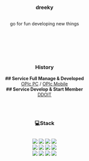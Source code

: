 <div align = "center">

<br/>
<h3>dreeky</h3><br/>
go for fun developing new things


<br/><br/>
<!-- [![Gmail Badge](https://img.shields.io/badge/Gmail-d14836?style=flat-square&logo=Gmail&logoColor=white&link=mailto:jinnyong44@gmail.com)](mailto:jinnyong44@gmail.com) -->
<br/><br/>
<h3>History</h3>
 <strong>## Service Full Manage & Developed</strong>
 <br>
 <a href="opic.or.kr">OPIc PC</a> / <a href="m.opic.or.kr">OPIc Mobile</a><br>
 <strong>## Service Develop & Start Member</strong>
 <br>
 <a href="ddoit.nerdfrenz.com">DDOIT</a>
 
<br/><br/>
 
<h3>💻Stack</h3>
 
<br/>

<img src="https://img.shields.io/badge/C-A8B9CC?style=flat-square&logo=C&logoColor=white"/>
<img src="https://img.shields.io/badge/HTML-E34F26?style=flat-square&logo=HTML5&logoColor=white"/>
<img src="https://img.shields.io/badge/CSS-1572B6?style=flat-square&logo=CSS3&logoColor=white"/>
<img src="https://img.shields.io/badge/JavaScript-F7DF1E?style=flat-square&logo=JavaScript&logoColor=white"/><br>
<img src="https://img.shields.io/badge/Vue.js-4FC08D?style=flat-square&logo=Vue.js&logoColor=white"/>
<img src="https://img.shields.io/badge/firebase-%23039BE5.svg?style=for-the-badge&logo=firebase"/>
<img src="https://img.shields.io/badge/Git-F05032?style=flat-square&logo=Git&logoColor=white"/>
<img src="https://img.shields.io/badge/spring-%236DB33F.svg?style=for-the-badge&logo=spring&logoColor=white"/><br>
<img src="https://img.shields.io/badge/Quasar-16B7FB?style=for-the-badge&logo=quasar&logoColor=black"/>
<img src="https://img.shields.io/badge/node.js-6DA55F?style=for-the-badge&logo=node.js&logoColor=white"/>
<img src="https://img.shields.io/badge/java-%23ED8B00.svg?style=for-the-badge&logo=java&logoColor=white"/>
<img src="https://img.shields.io/badge/Oracle-F80000?style=for-the-badge&logo=oracle&logoColor=white"/>

</div>

<br/>
